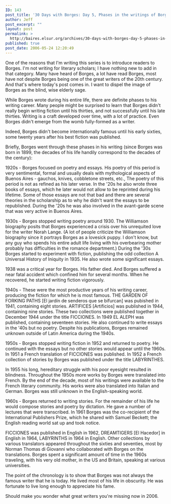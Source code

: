 ```yaml
---
ID: 143
post_title: '30 Days with Borges: Day 5, Phases in the writings of Borges'
author: Jeff
post_excerpt: ""
layout: post
permalink: >
  http://baires.elsur.org/archives/30-days-with-borges-day-5-phases-in-the-writings-of-borges/
published: true
post_date: 2006-05-24 12:20:49
---
```

One of the reasons that I'm writing this series is to introduce readers to Borges. I'm not writing for literary scholars; I have nothing new to add in that category. Many have heard of Borges, a lot have read Borges, most have not despite Borges being one of the great writers of the 20th century. And that's where today's post comes in. I want to dispel the image of Borges as the blind, wise elderly sage.

While Borges wrote during his entire life, there are definite phases to his writing career. Many people might be surprised to learn that Borges didn't really begin writing fiction until his thirties, and not successfully until his late thirties. Writing is a craft developed over time, with a lot of practice. Even Borges didn't emerge from the womb fully-formed as a writer.

Indeed, Borges didn't become internationally famous until his early sixties, some twenty years after his best fiction was published.

Briefly, Borges went through these phases in his writing (since Borges was born in 1899, the decades of his life handily correspond to the decades of the century):

1920s - Borges focused on poetry and essays. His poetry of this period is very sentimental, formal and usually deals with mythological aspects of Buenos Aires - gauchos, knives, cobbletone streets, etc., The poetry of this period is not as refined as his later verse. In the '20s he also wrote three books of essays, which he later would not allow to be reprinted during his lifetime. Some of those essays are not that bad and there are several theories in the scholarship as to why he didn't want the essays to be republished. During the '20s he was also involved in the avant-garde scene that was very active in Buenos Aires. 

1930s -  Borges stopped writing poetry around 1930. The Williamson biography posits that Borges experienced a crisis over his unrequited love for the writer Norah Lange.  (A lot of people criticize the Williamson biography since it portrays Borges as a lovesick puppy. I don't know, but any guy who spends his entire adult life living with his overbearing mother probably has difficulties in the romance department.) During the '30s Borges started to experiment with fiction, publishing the odd collection A Universal History of Iniquity in 1935. He also wrote some significant essays.

1938 was a critical year for Borges. His father died. And Borges suffered a near fatal accident which confined him for several months.  When he recovered, he started writing fiction vigorously.

1940s - These were the most productive years of his writing career, producing the fiction for which he is most famous. THE GARDEN OF FORKING PATHS [El jardín de senderos que se bifurcan] was pubished in 1941, containing eight stories. ARTIFICES [Artificios] was published in 1944, containing nine stories. These two collections were published together in December 1944 under the title FICCIONES. In 1949 EL ALEPH was published, containing seventeen stories. He also continued to write essays in the '40s but no poetry. Despite his publications, Borges remained unknown outside of Latin America during the 1940s.

1950s - Borges stopped writing fiction in 1952 and returned to poetry. He continued with the essays but no other stories would appear until the 1960s. In 1951 a French translation of FICCIONES was published. In 1952 a French collection of stories by Borges was published under the title LABYRINTHES. 

In 1955 his long, hereditary struggle with his poor eyesight resulted in blindness. Throughout the 1950s more works by Borges were translated into French. By the end of the decade, most of his writings were available to the French literary community. His works were also translated into Italian and German. Borges was still unknown in the English-speaking world. 

1960s - Borges returned to writing stories. For the remainder of his life he would compose stories and poetry by dictation. He gave a number of lectures that were transcribed. In 1961 Borges was the co-recipient of the International Publishers Prize, which he shared with Samuel Beckett; the English reading world sat up and took notice.  

FICCIONES was published in English in 1962, DREAMTIGERS [El Hacedor] in English in 1964, LABYRINTHS in 1964 in English. Other collections by various translators appeared throughout the sixties and seventies, most   by Norman Thomas di Giovanni who collaborated with Borges on the translations. Borges spent a significant amount of time in the 1960s traveling, with his very old mother, in the US and Britain, speaking at various universities.

The point of the chronology is to show that Borges was not always the famous writer that he is today. He lived most of his life in obscurity. He was fortunate to live long enough to appreciate his fame. 

Should make you wonder what great writers you're missing now in 2006.